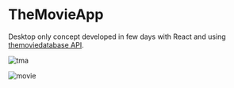 # TheMovieApp

Desktop only concept developed in few days with React and using [themoviedatabase API](https://developers.themoviedb.org/3).

![tma](https://user-images.githubusercontent.com/46068217/58159975-d5b9f180-7c7d-11e9-962c-c4e348ba1639.png)

![movie](https://user-images.githubusercontent.com/46068217/58160070-fd10be80-7c7d-11e9-8e7e-93b9f0722acb.png)

